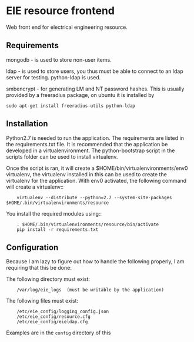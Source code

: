 # EIE resource frontend

Web front end for electrical engineering resource. 


## Requirements
mongodb - is used to store non-user items.

ldap - is used to store users, you thus must be able to connect to an ldap
server for testing. python-ldap is used.

smbencrypt - for generating LM and NT password hashes. This is usually provided
by a freeradius package, on ubuntu it is installed by 

    sudo apt-get install freeradius-utils python-ldap

## Installation
Python2.7 is needed to run the application. The requirements are listed in the 
requirements.txt file. It is recommended that the application be developed in a
virtualenvironment. The python-bootstrap script in the scripts folder can be 
used to install virtualenv.

Once the script is ran, it will create a $HOME/bin/virtualenvironments/env0 
virtualenv, the virtualenv installed in this can be used to create the
virtualenv for the application. With env0 activated, the following command will
create a virtualenv::

        virtualenv --distribute --python=2.7 --system-site-packages $HOME/.bin/virtualenvironments/resource

You install the required modules using::

        . $HOME/.bin/virtualenvironments/resource/bin/activate
        pip install -r requirements.txt


## Configuration

Because I am lazy to figure out how to handle the following properly, I am
requiring that this be done:

The following directory must exist:

        /var/log/eie_logs  (must be writable by the application)

The following files must exist:

        /etc/eie_config/logging_config.json
        /etc/eie_config/resource.cfg
        /etc/eie_config/eieldap.cfg

Examples are in the `config` directory of this
